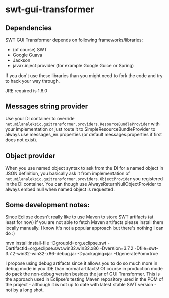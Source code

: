 swt-gui-transformer
===================

Dependencies
----------------------

SWT GUI Transformer depends on following frameworks/libraries:
 - (of course) SWT
 - Google Guava
 - Jackson
 - javax.inject provider (for example Google Guice or Spring)

If you don't use these libraries than you might need to fork the code
and try to hack your way through.

JRE required is 1.6.0


Messages string provider
----------------------
Use your DI container to override `net.milanaleksic.guitransformer.providers.ResourceBundleProvider`
with your implementation or just route it to SimpleResourceBundleProvider to always use messages_en.properties
(or default messages.properties if first does not exist).


Object provider
----------------------
When you use named object syntax to ask from the DI for a named object in JSON definition,
you basically ask it from implementation of `net.milanaleksic.guitransformer.providers.ObjectProvider`
you registered in the DI container.
You can though use AlwaysReturnNullObjectProvider to always embed null when named object is requested.


Some development notes:
----------------------

Since Eclipse doesn't really like to use Maven to store SWT artifacts (at least for now)
if you are not able to fetch Maven artifacts please install them locally manually.
I know it's not a popular approach but there's nothing I can do :)

mvn install:install-file -DgroupId=org.eclipse.swt
    -DartifactId=org.eclipse.swt.win32.win32.x86 -Dversion=3.7.2
    -Dfile=swt-3.7.2-win32-win32-x86-debug.jar -Dpackaging=jar -DgeneratePom=true

I propose using debug artifacts since it allows you to do so much more in debug mode
in you IDE than normal artifacts! Of course in production mode do pack the non-debug version
besides the jar of GUI Transformer. This is the approach used in Eclipse's testing Maven
repository used in the POM of the project - although it is not up to date with latest
stable SWT version - not by a long shot.
